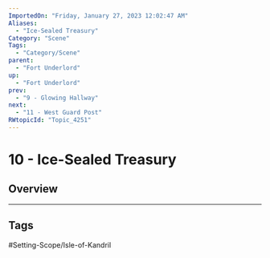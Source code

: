 ```yaml
---
ImportedOn: "Friday, January 27, 2023 12:02:47 AM"
Aliases:
  - "Ice-Sealed Treasury"
Category: "Scene"
Tags:
  - "Category/Scene"
parent:
  - "Fort Underlord"
up:
  - "Fort Underlord"
prev:
  - "9 - Glowing Hallway"
next:
  - "11 - West Guard Post"
RWtopicId: "Topic_4251"
---
```

# 10 - Ice-Sealed Treasury
## Overview

---
## Tags
#Setting-Scope/Isle-of-Kandril

